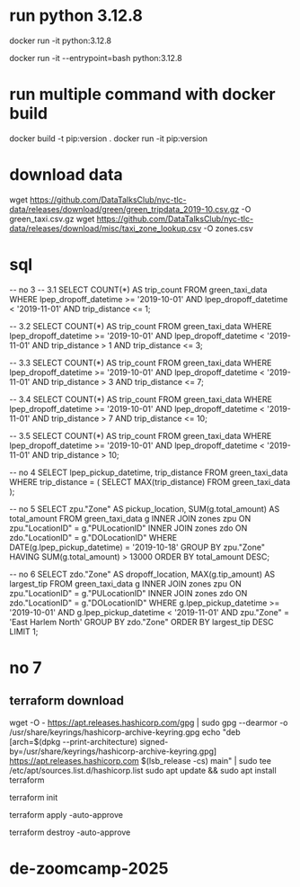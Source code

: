 # run python 3.12.8
docker run -it python:3.12.8

docker run -it --entrypoint=bash python:3.12.8

# run multiple command with docker build
docker build -t pip:version .
docker run -it pip:version

# download data
wget https://github.com/DataTalksClub/nyc-tlc-data/releases/download/green/green_tripdata_2019-10.csv.gz -O green_taxi.csv.gz
wget https://github.com/DataTalksClub/nyc-tlc-data/releases/download/misc/taxi_zone_lookup.csv -O zones.csv


# sql
-- no 3
-- 3.1
SELECT 
    COUNT(*) AS trip_count
FROM 
    green_taxi_data
WHERE 
    lpep_dropoff_datetime >= '2019-10-01' 
    AND lpep_dropoff_datetime < '2019-11-01'
    AND trip_distance <= 1;

-- 3.2
SELECT 
    COUNT(*) AS trip_count
FROM 
    green_taxi_data
WHERE 
    lpep_dropoff_datetime >= '2019-10-01' 
    AND lpep_dropoff_datetime < '2019-11-01'
    AND trip_distance > 1
	AND trip_distance <= 3;

-- 3.3
SELECT 
    COUNT(*) AS trip_count
FROM 
    green_taxi_data
WHERE 
    lpep_dropoff_datetime >= '2019-10-01' 
    AND lpep_dropoff_datetime < '2019-11-01'
    AND trip_distance > 3
	AND trip_distance <= 7;

-- 3.4
SELECT 
    COUNT(*) AS trip_count
FROM 
    green_taxi_data
WHERE 
    lpep_dropoff_datetime >= '2019-10-01' 
    AND lpep_dropoff_datetime < '2019-11-01'
    AND trip_distance > 7
	AND trip_distance <= 10;

-- 3.5
SELECT 
    COUNT(*) AS trip_count
FROM 
    green_taxi_data
WHERE 
    lpep_dropoff_datetime >= '2019-10-01' 
    AND lpep_dropoff_datetime < '2019-11-01'
    AND trip_distance > 10;


-- no 4
SELECT 
    lpep_pickup_datetime, 
    trip_distance
FROM 
    green_taxi_data
WHERE 
    trip_distance = (
		SELECT 
			MAX(trip_distance) 
		FROM 
			green_taxi_data
	);

-- no 5
SELECT 
	zpu."Zone" AS pickup_location,
	SUM(g.total_amount) AS total_amount
FROM 
	green_taxi_data g 
	INNER JOIN zones zpu 
	ON zpu."LocationID" = g."PULocationID"
	INNER JOIN zones zdo
	ON zdo."LocationID" = g."DOLocationID"
WHERE
	DATE(g.lpep_pickup_datetime) = '2019-10-18'
GROUP BY
	zpu."Zone"
HAVING
	SUM(g.total_amount) > 13000
ORDER BY
	total_amount DESC;


-- no 6
SELECT 
    zdo."Zone" AS dropoff_location,
    MAX(g.tip_amount) AS largest_tip
FROM 
    green_taxi_data g
INNER JOIN zones zpu 
    ON zpu."LocationID" = g."PULocationID"
INNER JOIN zones zdo
    ON zdo."LocationID" = g."DOLocationID"
WHERE 
    g.lpep_pickup_datetime >= '2019-10-01'
    AND g.lpep_pickup_datetime < '2019-11-01'
    AND zpu."Zone" = 'East Harlem North'
GROUP BY 
    zdo."Zone"
ORDER BY 
    largest_tip DESC
LIMIT 1;

# no 7
## terraform download
wget -O - https://apt.releases.hashicorp.com/gpg | sudo gpg --dearmor -o /usr/share/keyrings/hashicorp-archive-keyring.gpg
echo "deb [arch=$(dpkg --print-architecture) signed-by=/usr/share/keyrings/hashicorp-archive-keyring.gpg] https://apt.releases.hashicorp.com $(lsb_release -cs) main" | sudo tee /etc/apt/sources.list.d/hashicorp.list
sudo apt update && sudo apt install terraform

terraform init

terraform apply -auto-approve

terraform destroy -auto-approve

# de-zoomcamp-2025
